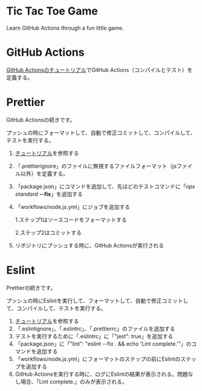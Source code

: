 # Tic Tac Toe Game

Learn GitHub Actions through a fun little game.

# GitHub Actions

[GitHub Actionsのチュートリアル](https://lab.github.com/githubtraining/github-actions:-continuous-integration)でGitHub Actions（コンパイルとテスト）を定義する。

# Prettier

GitHub Actionsの続きです。

プッシュの時にフォーマットして、自動で修正コミットして、コンパイルして、テストを実行する。

1. [チュートリアル](https://mskelton.medium.com/auto-formatting-code-using-prettier-and-github-actions-ed458f58b7df)を参照する
2. 「.prettierignore」のファイルに無視するファイルフォーマット（jsファイル以外）を定義する。
3. 「package.json」にコマンドを追加して、先ほどのテストコマンドに「_npx standard_ **--fix**」を追加する
4. 「workflows/node.js.yml」にジョブを追加する

   1.ステップ1はソースコードをフォーマットする
   
   2.ステップ2はコミットする 
   
5. リポジトリにプッシュする時に、GitHub Actionsが実行される

# Eslint 

Prettierの続きです。

プッシュの時にEslintを実行して、フォーマットして、自動で修正コミットして、コンパイルして、テストを実行する。

1. [チュートリアル](https://medium.com/javascript-scene/streamline-code-reviews-with-eslint-prettier-6fb817a6b51d)を参照する
2. 「.eslintignore」、「.eslintrc」、「.prettierrc」のファイルを追加する
3. テストを実行するために「.eslintrc」に「"jest": true」を追加する
4. 「package.json」に「"lint": "eslint --fix . && echo 'Lint complete.'"」のコマンドを追加する
5. 「workflows/node.js.yml」にフォーマットのステップの前にEslintのステップを追加する
6. GitHub Actionsを実行する時に、ログにEslintの結果が表示される。問題なし場合、「Lint complete.」のみが表示される。
